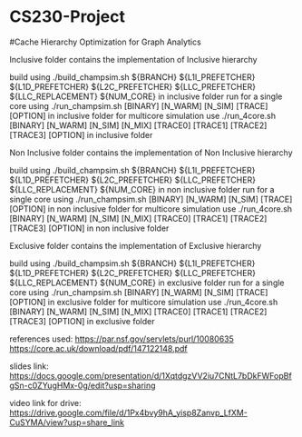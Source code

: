 # CS230-Project
#Cache Hierarchy Optimization for Graph Analytics

Inclusive folder contains the implementation of Inclusive hierarchy


build using ./build_champsim.sh ${BRANCH} ${L1I_PREFETCHER} ${L1D_PREFETCHER} ${L2C_PREFETCHER} ${LLC_PREFETCHER} ${LLC_REPLACEMENT} ${NUM_CORE} in inclusive folder 
run for a single core using ./run_champsim.sh [BINARY] [N_WARM] [N_SIM] [TRACE] [OPTION] in inclusive folder
for multicore simulation use ./run_4core.sh [BINARY] [N_WARM] [N_SIM] [N_MIX] [TRACE0] [TRACE1] [TRACE2] [TRACE3] [OPTION] in inclusive folder

Non Inclusive folder contains the implementation of Non Inclusive hierarchy

build using ./build_champsim.sh ${BRANCH} ${L1I_PREFETCHER} ${L1D_PREFETCHER} ${L2C_PREFETCHER} ${LLC_PREFETCHER} ${LLC_REPLACEMENT} ${NUM_CORE} in non inclusive folder
run for a single core using ./run_champsim.sh [BINARY] [N_WARM] [N_SIM] [TRACE] [OPTION] in non inclusive folder
for multicore simulation use ./run_4core.sh [BINARY] [N_WARM] [N_SIM] [N_MIX] [TRACE0] [TRACE1] [TRACE2] [TRACE3] [OPTION] in non inclusive folder


Exclusive folder contains the implementation of Exclusive hierarchy

build using ./build_champsim.sh ${BRANCH} ${L1I_PREFETCHER} ${L1D_PREFETCHER} ${L2C_PREFETCHER} ${LLC_PREFETCHER} ${LLC_REPLACEMENT} ${NUM_CORE} in exclusive folder
run for a single core using ./run_champsim.sh [BINARY] [N_WARM] [N_SIM] [TRACE] [OPTION] in exclusive folder
for multicore simulation use ./run_4core.sh [BINARY] [N_WARM] [N_SIM] [N_MIX] [TRACE0] [TRACE1] [TRACE2] [TRACE3] [OPTION] in exclusive folder
 
references used:
https://par.nsf.gov/servlets/purl/10080635
https://core.ac.uk/download/pdf/147122148.pdf

slides link:
https://docs.google.com/presentation/d/1XqtdgzVV2iu7CNtL7bDkFWFopBfgSn-c0ZYugHMx-0g/edit?usp=sharing

video link for drive:
https://drive.google.com/file/d/1Px4bvy9hA_yisp8Zanvp_LfXM-CuSYMA/view?usp=share_link
